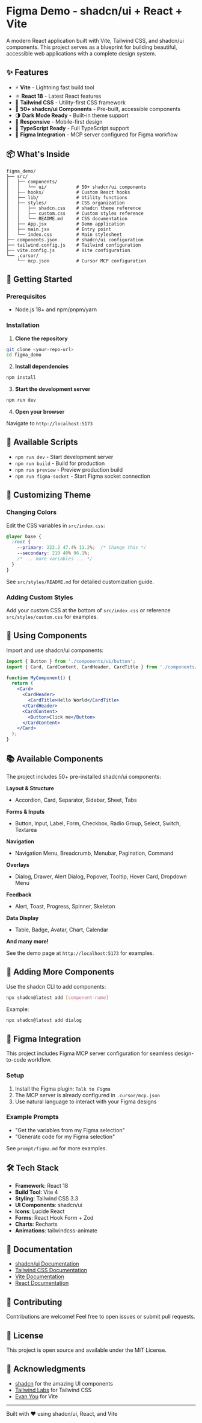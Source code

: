 # Figma Demo - shadcn/ui + React + Vite

A modern React application built with Vite, Tailwind CSS, and shadcn/ui components. This project serves as a blueprint for building beautiful, accessible web applications with a complete design system.

## ✨ Features

- ⚡️ **Vite** - Lightning fast build tool
- ⚛️ **React 18** - Latest React features
- 🎨 **Tailwind CSS** - Utility-first CSS framework
- 🧩 **50+ shadcn/ui Components** - Pre-built, accessible components
- 🌗 **Dark Mode Ready** - Built-in theme support
- 📱 **Responsive** - Mobile-first design
- 🎯 **TypeScript Ready** - Full TypeScript support
- 🔧 **Figma Integration** - MCP server configured for Figma workflow

## 📦 What's Inside

```
figma_demo/
├── src/
│   ├── components/
│   │   └── ui/           # 50+ shadcn/ui components
│   ├── hooks/            # Custom React hooks
│   ├── lib/              # Utility functions
│   ├── styles/           # CSS organization
│   │   ├── shadcn.css    # shadcn theme reference
│   │   ├── custom.css    # Custom styles reference
│   │   └── README.md     # CSS documentation
│   ├── App.jsx           # Demo application
│   ├── main.jsx          # Entry point
│   └── index.css         # Main stylesheet
├── components.json       # shadcn/ui configuration
├── tailwind.config.js    # Tailwind configuration
├── vite.config.js        # Vite configuration
└── .cursor/
    └── mcp.json          # Cursor MCP configuration
```

## 🚀 Getting Started

### Prerequisites

- Node.js 18+ and npm/pnpm/yarn

### Installation

1. **Clone the repository**

```bash
git clone <your-repo-url>
cd figma_demo
```

2. **Install dependencies**

```bash
npm install
```

3. **Start the development server**

```bash
npm run dev
```

4. **Open your browser**

Navigate to `http://localhost:5173`

## 📝 Available Scripts

- `npm run dev` - Start development server
- `npm run build` - Build for production
- `npm run preview` - Preview production build
- `npm run figma-socket` - Start Figma socket connection

## 🎨 Customizing Theme

### Changing Colors

Edit the CSS variables in `src/index.css`:

```css
@layer base {
  :root {
    --primary: 222.2 47.4% 11.2%;  /* Change this */
    --secondary: 210 40% 96.1%;
    /* ... more variables ... */
  }
}
```

See `src/styles/README.md` for detailed customization guide.

### Adding Custom Styles

Add your custom CSS at the bottom of `src/index.css` or reference `src/styles/custom.css` for examples.

## 🧩 Using Components

Import and use shadcn/ui components:

```jsx
import { Button } from './components/ui/button';
import { Card, CardContent, CardHeader, CardTitle } from './components/ui/card';

function MyComponent() {
  return (
    <Card>
      <CardHeader>
        <CardTitle>Hello World</CardTitle>
      </CardHeader>
      <CardContent>
        <Button>Click me</Button>
      </CardContent>
    </Card>
  );
}
```

## 📚 Available Components

The project includes 50+ pre-installed shadcn/ui components:

**Layout & Structure**
- Accordion, Card, Separator, Sidebar, Sheet, Tabs

**Forms & Inputs**
- Button, Input, Label, Form, Checkbox, Radio Group, Select, Switch, Textarea

**Navigation**
- Navigation Menu, Breadcrumb, Menubar, Pagination, Command

**Overlays**
- Dialog, Drawer, Alert Dialog, Popover, Tooltip, Hover Card, Dropdown Menu

**Feedback**
- Alert, Toast, Progress, Spinner, Skeleton

**Data Display**
- Table, Badge, Avatar, Chart, Calendar

**And many more!**

See the demo page at `http://localhost:5173` for examples.

## 🔧 Adding More Components

Use the shadcn CLI to add components:

```bash
npx shadcn@latest add [component-name]
```

Example:
```bash
npx shadcn@latest add dialog
```

## 🎯 Figma Integration

This project includes Figma MCP server configuration for seamless design-to-code workflow.

### Setup
1. Install the Figma plugin: `Talk to Figma`
2. The MCP server is already configured in `.cursor/mcp.json`
3. Use natural language to interact with your Figma designs

### Example Prompts
- "Get the variables from my Figma selection"
- "Generate code for my Figma selection"

See `prompt/figma.md` for more examples.

## 🛠️ Tech Stack

- **Framework**: React 18
- **Build Tool**: Vite 4
- **Styling**: Tailwind CSS 3.3
- **UI Components**: shadcn/ui
- **Icons**: Lucide React
- **Forms**: React Hook Form + Zod
- **Charts**: Recharts
- **Animations**: tailwindcss-animate

## 📖 Documentation

- [shadcn/ui Documentation](https://ui.shadcn.com)
- [Tailwind CSS Documentation](https://tailwindcss.com)
- [Vite Documentation](https://vitejs.dev)
- [React Documentation](https://react.dev)

## 🤝 Contributing

Contributions are welcome! Feel free to open issues or submit pull requests.

## 📄 License

This project is open source and available under the MIT License.

## 🙏 Acknowledgments

- [shadcn](https://twitter.com/shadcn) for the amazing UI components
- [Tailwind Labs](https://tailwindlabs.com) for Tailwind CSS
- [Evan You](https://twitter.com/youyuxi) for Vite

---

Built with ❤️ using shadcn/ui, React, and Vite